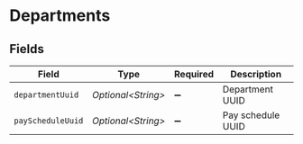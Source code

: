 # Departments


## Fields

| Field               | Type                | Required            | Description         |
| ------------------- | ------------------- | ------------------- | ------------------- |
| `departmentUuid`    | *Optional\<String>* | :heavy_minus_sign:  | Department UUID     |
| `payScheduleUuid`   | *Optional\<String>* | :heavy_minus_sign:  | Pay schedule UUID   |